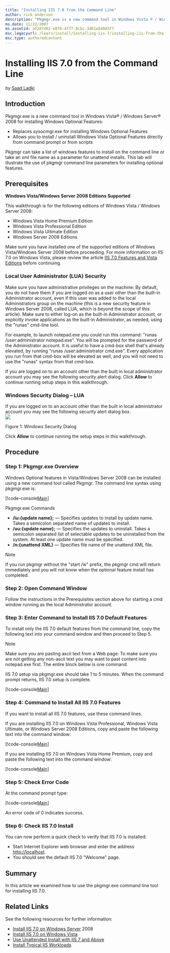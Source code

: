 ```yaml
---
title: "Installing IIS 7.0 from the Command Line"
author: rick-anderson
description: "Pkgmgr.exe is a new command tool in Windows Vista ® / Windows Server ® 2008 for installing Windows Optional Features: Replaces sysocmgr.exe for installing Wi..."
ms.date: 11/22/2007
ms.assetid: af287d62-e8f0-4ff7-8cbc-3d61e840d3f7
msc.legacyurl: /learn/install/installing-iis-7/installing-iis-from-the-command-line
msc.type: authoredcontent
---
```

# Installing IIS 7.0 from the Command Line

by [Saad Ladki](https://twitter.com/saadladki)

## Introduction

Pkgmgr.exe is a new command tool in Windows Vista® / Windows Server® 2008 for installing Windows Optional Features:

- Replaces sysocmgr.exe for installing Windows Optional Features
- Allows you to install / uninstall Windows Vista Optional Features directly from command prompt or from scripts

Pkgmgr can take a list of windows features to install on the command line or take an xml file name as a parameter for unattend installs. This lab will illustrate the use of pkgmgr command line parameters for installing optional features.

## Prerequisites

**Windows Vista/Windows Server 2008 Editions Supported**

This walkthrough is for the following editions of Windows Vista / Windows Server 2008:

- Windows Vista Home Premium Edition
- Windows Vista Professional Edition
- Windows Vista Ultimate Edition
- Windows Server 2008 Editions

Make sure you have installed one of the supported editions of Windows Vista/Windows Server 2008 before proceeding. For more information on IIS 7.0 on Windows Vista, please review the article [IIS 7.0 Features and Vista Editions](compatibility-and-feature-requirements-for-windows-vista.md) before continuing.

### Local User Administrator (LUA) Security

Make sure you have administrative privileges on the machine: By default, you do not have them if you are logged on as a user other than the built-in Administrator account, even if this user was added to the local Administrators group on the machine (this is a new security feature in Windows Server 2008, called LUA, which is beyond the scope of this article). Make sure to either log-on as the built-in Administrator account, or explicitly invoke applications as the built-in Administrator, as needed, using the "runas" cmd-line tool.

For example, to launch notepad.exe you could run this command: "runas /user:administrator notepad.exe". You will be prompted for the password of the Administrator account. It is useful to have a cmd-box shell that's already elevated, by running "runas /user:administrator cmd.exe". Every application you run from that cmd-box will be elevated as well, and you will not need to use the "runas" syntax from that cmd-box.

If you are logged on to an account other than the built in local administrator account you may see the following security alert dialog. Click **Allow** to continue running setup steps in this walkthrough.

### Windows Security Dialog – LUA

If you are logged on to an account other than the built in local administrator account you may see the following security alert dialog box.  
[![](installing-iis-from-the-command-line/_static/image2.jpg)](installing-iis-from-the-command-line/_static/image1.jpg)

Figure 1: Windows Security Dialog

Click **Allow** to continue running the setup steps in this walkthrough.

## Procedure

### Step 1: Pkgmgr.exe Overview

Windows Optional features in Vista/Windows Server 2008 can be installed using a new command tool called Pkgmgr. The command line syntax using pkgmgr.exe is:

[!code-console[Main](installing-iis-from-the-command-line/samples/sample1.cmd)]

Pkgmgr.exe Commands

- **/iu:{update name};** &mdash; Specifies updates to install by update name. Takes a semicolon separated name of updates to install.
- **/uu:{update name};** &mdash; Specifies the updates to uninstall. Takes a semicolon separated list of selectable updates to be uninstalled from the system. At least one update name must be specified.
- **/n:{unattend XML}** &mdash; Specifies file name of the unattend XML file.

> [!NOTE]
> If you run pkgmgr without the "start /w" prefix, the pkgmgr cmd will return immediately and you will not know when the optional feature install has completed.

### Step 2: Open Command Window

Follow the instructions in the Prerequisites section above for starting a cmd window running as the local Administrator account.

### Step 3: Enter Command to Install IIS 7.0 Default Features

To install only the IIS 7.0 default features from the command line, copy the following text into your command window and then proceed to Step 5.

> [!NOTE]
> Make sure you are pasting ascii text from a Web page: To make sure you are not getting any non-ascii text you may want to past content into notepad.exe first. The entire block below is one command.

IIS 7.0 setup via pkgmgr.exe should take 1 to 5 minutes. When the command prompt returns, IIS 7.0 setup is complete.

[!code-console[Main](installing-iis-from-the-command-line/samples/sample2.cmd)]

### Step 4: Command to Install All IIS 7.0 Features

If you want to install all IIS 7.0 features, use these command lines.

If you are installing IIS 7.0 on Windows Vista Professional, Windows Vista Ultimate, or Windows Server 2008 Editions, copy and paste the following text into the command window:

[!code-console[Main](installing-iis-from-the-command-line/samples/sample3.cmd)]

If you are installing IIS 7.0 on Windows Vista Home Premium, copy and paste the following text into the command window:

[!code-console[Main](installing-iis-from-the-command-line/samples/sample4.cmd)]

### Step 5: Check Error Code

At the command prompt type:

[!code-console[Main](installing-iis-from-the-command-line/samples/sample5.cmd)]

An error code of 0 indicates success.

### Step 6: Check IIS 7.0 Install

You can now perform a quick check to verify that IIS 7.0 is installed:

- Start Internet Explorer web browser and enter the address [http://localhost](http://localhost/).
- You should see the default IIS 7.0 "Welcome" page.

## Summary

In this article we examined how to use the pkgmgr.exe command line tool for installing IIS 7.0.

## Related Links

See the following resources for further information:

- [Install IIS 7.0 on Windows Server](installing-iis-7-and-above-on-windows-server-2008-or-windows-server-2008-r2.md) 2008
- [Install IIS 7.0 on Windows Vista](installing-iis-on-windows-vista-and-windows-7.md)
- [Use Unattended Install with IIS 7 and Above](using-unattended-setup-to-install-iis.md)
- [Install Typical IIS Workloads](install-typical-iis-workloads.md)
